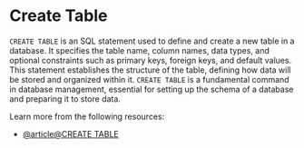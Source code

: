 # Create Table

`CREATE TABLE` is an SQL statement used to define and create a new table in a database. It specifies the table name, column names, data types, and optional constraints such as primary keys, foreign keys, and default values. This statement establishes the structure of the table, defining how data will be stored and organized within it. `CREATE TABLE` is a fundamental command in database management, essential for setting up the schema of a database and preparing it to store data.

Learn more from the following resources:

- [@article@CREATE TABLE](https://www.tutorialspoint.com/sql/sql-create-table.htm)